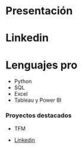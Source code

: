 # Presentación 




# Linkedin

# Lenguajes pro 
- Python 
- SQL 
- Excel 
- Tableau y Power BI 

### Proyectos destacados 
- TFM

- [Linkedin](https://www.linkedin.com/in/mendoza-deleon/)
